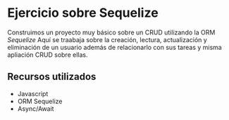 # Ejercicio sobre Sequelize

Construimos un proyecto muy básico sobre un CRUD utilizando la ORM _Sequelize_
Aquí se traabaja sobre la creación, lectura, actualización y eliminación de un usuario además de relacionarlo con sus tareas y misma apliación CRUD sobre ellas.

## Recursos utilizados

- Javascript
- ORM Sequelize
- Async/Await